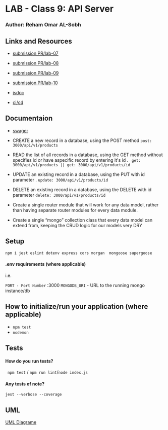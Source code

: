 # LAB - Class 9: API Server
### Author: Reham Omar AL-Sobh

 ## Links and Resources
 - [submission PR/lab-07 ](https://github.com/Reham-401-advanced-javascript/api-server/pull/4)
 - [submission PR/lab-08 ](https://github.com/Reham-401-advanced-javascript/api-server/pull/6)
 - [submission PR/lab-09 ](https://github.com/Reham-401-advanced-javascript/api-server/pull/7)
 - [submission PR/lab-10 ](https://github.com/Reham-401-advanced-javascript/api-server/pull/7)

 - [jsdoc]()
 - [ci/cd](https://github.com/Reham-401-advanced-javascript/api-server/pull/9/checks?check_run_id=745803182)
 ## Documentaion

 - [swager]( https://app.swaggerhub.com/apis/Reham-Omar/api-lab6/0.1#/default)
 
 - CREATE a new record in a database, using the POST method 
   `post: 3000/api/v1/products`
 - READ the list of all records in a database, using the GET method without specifies id or have aspecific record by entering it's id .
  ` get: 3000/api/v1/products || get: 3000/api/v1/products/id`
 - UPDATE  an existing record in a database, using the PUT with id parameter .
   `update: 3000/api/v1/products/id`
 - DELETE an existing record in a database, using the DELETE with id parameter 
   `delete: 3000/api/v1/products/id`

 - Create a single router module that will work for any data model, rather than having separate router modules for every data module.
 - Create a single “mongo” collection class that every data model can extend from, keeping the CRUD logic for our models  very DRY
 
 ## Setup

 `npm i jest eslint dotenv express cors morgan  mongoose supergoose`

 #### .env requirements (where applicable)
  i.e.

  `PORT - Port Number` :3000
  `MONGODB_URI` - URL to the running mongo instance/db

  ## How to initialize/run your application (where applicable)
   * `npm test`
   * `nodemon`

  ## Tests

  #### How do you run tests?
  ` npm test` / `npm run lint`/`node index.js `
  #### Any tests of note?
   `jest --verbose --coverage`


## UML

[UML Diagrame ](assest/lab-10.jpg)
